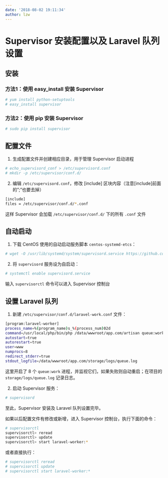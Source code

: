 ```yaml
---
date: '2018-08-02 19:11:34'
author: lzw
---
```


# Supervisor 安装配置以及 Laravel 队列设置

## 安装

### 方法1：使用 easy_install 安装 Supervisor

```bash
# yum install python-setuptools
# easy_install supervisor
```

### 方法2：使用 pip 安装 Supervisor

```bash
# sudo pip install supervisor
```

## 配置文件

1. 生成配置文件并创建相应目录，用于管理 Supervisor 启动进程

```bash
# echo_supervisord_conf > /etc/supervisord.conf
# mkdir -p /etc/supervisor/conf.d/
```

2. 编辑 `/etc/supervisord.conf`，修改 \[include\] 区块内容（注意\[include\]前面的”;”也要去掉）

```bash
[include]
files = /etc/supervisor/conf.d/*.conf
```

这样 Supervisor 会加载 `/etc/supervisor/conf.d/` 下的所有 `.conf` 文件

## 自动启动

1. 下载 CentOS 使用的自动启动服务脚本 `centos-systemd-etcs`：

```bash
# wget -O /usr/lib/systemd/system/supervisord.service https://github.com/Supervisor/initscripts/raw/master/centos-systemd-etcs
```

2. 将 `supervisord` 服务设为自启动：

```bash
# systemctl enable supervisord.service
```

输入 `supervisorctl` 命令可以进入 Supervisor 控制台

## 设置 Laravel 队列

1. 新建 `/etc/supervisor/conf.d/laravel-work.conf` 文件：

```bash
[program:laravel-worker]
process_name=%(program_name)s_%(process_num)02d
command=/usr/local/php/bin/php /data/wwwroot/app.com/artisan queue:work database --sleep=3 --tries=3 --daemon
autostart=true
autorestart=true
user=www
numprocs=8
redirect_stderr=true
stdout_logfile=/data/wwwroot/app.com/storage/logs/queue.log
```

这里开启了 8 个 `queue:work` 进程，并监视它们，如果失败则自动重启；在项目的 `storage/logs/queue.log` 记录日志。

2. 启动 Supervisor 服务：

```bash
# supervisord
```

至此，Supervisor 安装及 Laravel 队列设置完毕。

如果以后配置文件有修改或新增，进入 Supervisor 控制台，执行下面的命令：

```bash
# supervisorctl
supervisorctl> reread
supervisorctl> update
supervisorctl> start laravel-worker:*
```

或者直接执行：

```bash
# supervisorctl reread
# supervisorctl update
# supervisorctl start laravel-worker:*
```
